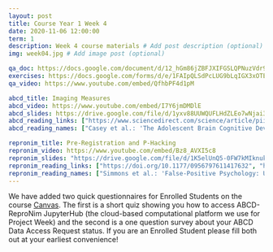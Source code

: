 ```yaml
---
layout: post
title: Course Year 1 Week 4
date: 2020-11-06 12:00:00
term: 1
description: Week 4 course materials # Add post description (optional)
img: week04.jpg # Add image post (optional)

qa_doc: https://docs.google.com/document/d/12_hGm86jZBFJXIFGSLQPNuzVdr9EGbqvBqSCJ7P2mgw/edit?usp=sharing
exercises: https://docs.google.com/forms/d/e/1FAIpQLSdPcLUG9bLqIGX3xOTENX-Z1p1lkY8lSgazJgcNECHFwtVgLQ/viewform?usp=sf_link
qa_video: https://www.youtube.com/embed/QfhbPF4d1pM

abcd_title: Imaging Measures
abcd_video: https://www.youtube.com/embed/I7Y6jmDMDlE
abcd_slides: https://drive.google.com/file/d/1yxv88UUWQUFLHdZLEo7wNjai3obT5aqB/view?usp=sharing
abcd_reading_links: ["https://www.sciencedirect.com/science/article/pii/S1878929317301214", "https://doi.org/10.1016/j.neuroimage.2019.116091", "https://www.biorxiv.org/content/10.1101/457739v1"]
abcd_reading_names: ["Casey et al.: 'The Adolescent Brain Cognitive Development (ABCD) study: Imaging acquisition across 21 sites'", "Hagler et al.: 'Image processing and analysis methods for the Adolescent Brain Cognitive Development Study'", "Open access version of Hagler et al."]

repronim_title: Pre-Registration and P-Hacking
repronim_video: https://www.youtube.com/embed/Bz8_AVXI5c8
repronim_slides: "https://drive.google.com/file/d/1K5elUnQ5-0FW7kMIknuksjIrxXLmnnkg/view?usp=sharing"
repronim_reading_links: ["https://doi.org/10.1177/0956797611417632", "https://doi.org/10.1038/nrn3475", "https://doi.org/10.1038/s41586-020-2314-9"]
repronim_reading_names: ["Simmons et al.: 'False-Positive Psychology: Undisclosed Flexibility in Data Collection and Analysis Allows Presenting Anything as Significant'", "Button et al.: 'Power failure: why small sample size undermines the reliability of neuroscience'", "Botvinik-Nezer et al.: 'Variability in the analysis of a single neuroimaging dataset by many teams'"]
---
```


We have added two quick questionnaires for Enrolled Students on the course [Canvas](https://develop.fiu.edu/courses/abcd-repronim-course-reproducible-analyses-of-abcd-data). The first is a short quiz showing you how to access ABCD-ReproNim JupyterHub (the cloud-based computational platform we use for Project Week) and the second is a one question survey about your ABCD Data Access Request status. If you are an Enrolled Student please fill both out at your earliest convenience!
